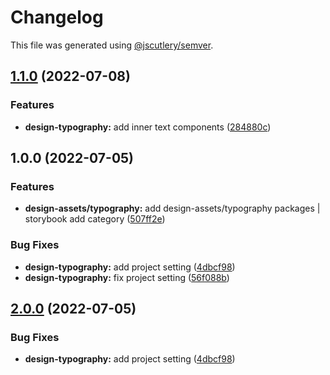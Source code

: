 # Changelog

This file was generated using [@jscutlery/semver](https://github.com/jscutlery/semver).

## [1.1.0](https://gitlab.migoinc.com/migotv/paintbox/compare/design-typography@1.0.0...design-typography@1.1.0) (2022-07-08)


### Features

* **design-typography:** add inner text components ([284880c](https://gitlab.migoinc.com/migotv/paintbox/commit/284880ca4e2fcdc7087008e6f70477a6c7a4f54f))

## 1.0.0 (2022-07-05)


### Features

* **design-assets/typography:** add design-assets/typography packages | storybook add category ([507ff2e](https://gitlab.migoinc.com/migotv/paintbox/commit/507ff2ed5dd1c3005b5262f5f6e6717347478229))


### Bug Fixes

* **design-typography:** add project setting ([4dbcf98](https://gitlab.migoinc.com/migotv/paintbox/commit/4dbcf988ad0a71bf2691a1ce8b5d33d94df88a08))
* **design-typography:** fix project setting ([56f088b](https://gitlab.migoinc.com/migotv/paintbox/commit/56f088b64f51ec1d58a93bccddf3a5f7f1319168))

## [2.0.0](https://gitlab.migoinc.com/migotv/paintbox/compare/design-assets@1.0.0...design-assets@2.0.0) (2022-07-05)


### Bug Fixes

* **design-typography:** add project setting ([4dbcf98](https://gitlab.migoinc.com/migotv/paintbox/commit/4dbcf988ad0a71bf2691a1ce8b5d33d94df88a08))
